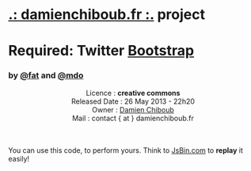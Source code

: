 <h1><a href="http://www.damienchiboub.fr" target="_blank">.: damienchiboub.fr :.</a> project <h1>

<h1>Required: Twitter <a href="http://github.com/twitter/bootstrap" target="_blank">Bootstrap</a></h1>
<h3>by <a href="https://twitter.com/fat" target="_blank">@fat</a> and 
   <a href="https://twitter.com/mdo" target="_blank">@mdo</a>
</h3>




<center>
Licence :        <b>creative commons</b><br>
Released Date :  26 May 2013 - 22h20<br>
Owner :          <a href="http://www.damienchiboub.fr/" target="_blank">Damien Chiboub</a><br>
Mail  :        contact { at } damienchiboub.fr<br>
</center><br><br>

You can use this code, to perform yours. Think to <a href="http://jsbin.com/" target="_blank">JsBin.com</a> to <b>replay</b> it easily!
